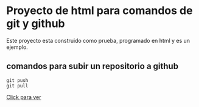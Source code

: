 # Proyecto de html para comandos de git y github

Este proyecto esta construido como prueba, programado en html y es un ejemplo.

## comandos para subir un repositorio a github

```
git push
git pull
```
[Click para ver](https://lecos8.github.io/PruebaGit_27)
